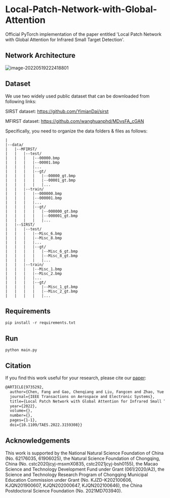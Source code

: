 # Local-Patch-Network-with-Global-Attention
Official PyTorch implementation of the paper entitled 'Local Patch Network with Global Attention for Infrared Small Target Detection'.

## Network Architecture

![image-20220519222418801](C:\Users\CFun\AppData\Roaming\Typora\typora-user-images\image-20220519222418801.png)

## Dataset

We use two widely used public dataset that can be downloaded from following links:

SIRST dataset: https://github.com/YimianDai/sirst

MFIRST dataset: https://github.com/wanghuanphd/MDvsFA_cGAN

Specifically, you need to organize the data folders & files as follows:

``` shell
|
|--data/
|	|--MFIRST/
|	|	|--test/
|	|	|	|--00000.bmp
|	|	|	|--00001.bmp
|	|	|	|...
|	|	|	|--gt/
|	|	|	|	|--00000_gt.bmp
|	|	|	|	|--00001_gt.bmp
|	|	|	|	|...
|	|	|--train/
|	|	|	|--000000.bmp
|	|	|	|--000001.bmp
|	|	|	|...
|	|	|	|--gt/
|	|	|	|	|--000000_gt.bmp
|	|	|	|	|--000001_gt.bmp
|	|	|	|	|...
|	|--SIRST/
|	|	|--test/
|	|	|	|--Misc_6.bmp
|	|	|	|--Misc_8.bmp
|	|	|	|...
|	|	|	|--gt/
|	|	|	|	|--Misc_6_gt.bmp
|	|	|	|	|--Misc_8_gt.bmp
|	|	|	|	|...
|	|	|--train/
|	|	|	|--Misc_1.bmp
|	|	|	|--Misc_2.bmp
|	|	|	|...
|	|	|	|--gt/
|	|	|	|	|--Misc_1_gt.bmp
|	|	|	|	|--Misc_2_gt.bmp
|	|	|	|	|...
```

## Requirements

``` shell
pip install -r requirements.txt
```

## Run

```shell
python main.py
```

## Citation

If you find this work useful for your research, please cite our [paper](https://ieeexplore.ieee.org/document/9735292):

```latex
@ARTICLE{9735292,
  author={Chen, Fang and Gao, Chenqiang and Liu, Fangcen and Zhao, Yue and Zhou, Yuxi and Meng, Deyu and Zuo, Wangmeng},
  journal={IEEE Transactions on Aerospace and Electronic Systems}, 
  title={Local Patch Network with Global Attention for Infrared Small Target Detection}, 
  year={2022},
  volume={},
  number={},
  pages={1-1},
  doi={10.1109/TAES.2022.3159308}}
```

## Acknowledgements

This work is supported by the National Natural Science Foundation  of China (No. 62176035, 61906025), the Natural Science Foundation of Chongqing, China (No. cstc2020jcyj-msxmX0835, cstc2021jcyj-bsh0155),  the Macao Science and Technology Development Fund under Grant (061/2020/A2), the Science and Technology Research Program of Chongqing Municipal Education Commission under Grant (No. KJZD-K202100606, KJQN201900607, KJQN202000647, KJQN202100646), the China Postdoctoral Science Foundation (No. 2021MD703940).
